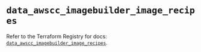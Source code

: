 # `data_awscc_imagebuilder_image_recipes`

Refer to the Terraform Registry for docs: [`data_awscc_imagebuilder_image_recipes`](https://registry.terraform.io/providers/hashicorp/awscc/0.70.0/docs/data-sources/imagebuilder_image_recipes).
